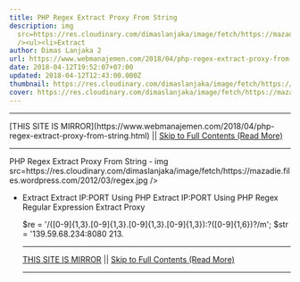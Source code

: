 ```yaml
---
title: PHP Regex Extract Proxy From String
description: img
  src=https://res.cloudinary.com/dimaslanjaka/image/fetch/https://mazadie.files.wordpress.com/2012/03/regex.jpg
  /><ul><li>Extract
author: Dimas Lanjaka 2
url: https://www.webmanajemen.com/2018/04/php-regex-extract-proxy-from-string.html
date: 2018-04-12T19:52:07+07:00
updated: 2018-04-12T12:43:00.000Z
thumbnail: https://res.cloudinary.com/dimaslanjaka/image/fetch/https://mazadie.files.wordpress.com/2012/03/regex.jpg
cover: https://res.cloudinary.com/dimaslanjaka/image/fetch/https://mazadie.files.wordpress.com/2012/03/regex.jpg
---
```


<hr/> [THIS SITE IS MIRROR](https://www.webmanajemen.com/2018/04/php-regex-extract-proxy-from-string.html) || <a href="https://www.webmanajemen.com/2018/04/php-regex-extract-proxy-from-string.html" rel="follow" class="button" id="read-more">Skip to Full Contents (Read More)</a> <hr/> PHP Regex Extract Proxy From String - img src=https://res.cloudinary.com/dimaslanjaka/image/fetch/https://mazadie.files.wordpress.com/2012/03/regex.jpg /><ul><li>Extract Extract IP:PORT Using PHP
Extract IP:PORT Using PHP Regex
Regular Expression Extract Proxy
 
$re = '/([0-9]{1,3}\.[0-9]{1,3}\.[0-9]{1,3}\.[0-9]{1,3}):?([0-9]{1,6})?/m';
$str = '139.59.68.234:8080
213. <hr/> [THIS SITE IS MIRROR](https://www.webmanajemen.com/2018/04/php-regex-extract-proxy-from-string.html) || <a href="https://www.webmanajemen.com/2018/04/php-regex-extract-proxy-from-string.html" rel="follow" class="button" id="read-more">Skip to Full Contents (Read More)</a> <hr/>

<script>
    if (location.host.includes('dimaslanjaka12')) {
      location.replace('https://www.webmanajemen.com/2018/04/php-regex-extract-proxy-from-string.html');
    }
  </script>